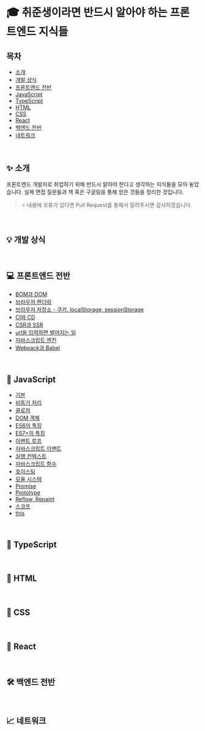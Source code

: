 # 🎓 취준생이라면 반드시 알아야 하는 프론트엔드 지식들
## 목차
- [소개](#-소개)
- [개발 상식](#-개발-상식)
- [프론트엔드 전반](#-프론트엔드-전반)
- [JavaScript](#-javascript)
- [TypeScript](#-typescript)
- [HTML](#-html)
- [CSS](#-css)
- [React](#-react)
- [백엔드 전반](#-백엔드-전반)
- [네트워크](#-네트워크)

<br>

## ✨ 소개
프론트엔드 개발자로 취업하기 위해 반드시 알아야 한다고 생각하는 지식들을 모아 놓았습니다. 실제 면접 질문들과 책 혹은 구글링을 통해 얻은 것들을 정리한 것입니다.

> ⭐ 내용에 오류가 있다면 Pull Request를 통해서 알려주시면 감사하겠습니다.

<br>

## 💡 개발 상식

<br>

## 💻 프론트엔드 전반
- [BOM과 DOM](Notes/FrontEnd/bom-dom.md)
- [브라우저 렌더링](Notes/FrontEnd/browser-rendering.md)
- [브라우저 저장소 - 쿠키, localStorage, sessionStorage](Notes/FrontEnd/browser-storage.md)
- [CI와 CD](Notes/FrontEnd/ci-cd.md)
- [CSR과 SSR](Notes/FrontEnd/csr-ssr.md)
- [url을 입력하면 벌어지는 일](Notes/FrontEnd/enter-url-process.md)
- [자바스크립트 엔진](Notes/FrontEnd/javascript-engine.md)
- [Webpack과 Babel](Notes/FrontEnd/webpack-babel.md)

<br>

## 🍎 JavaScript
- [기본](Notes/JavaScript/common.md)
- [비동기 처리](Notes/JavaScript/async.md)
- [클로저](Notes/JavaScript/closure.md)
- [DOM 객체](Notes/JavaScript/dom-selector.md)
- [ES6의 특징](Notes/JavaScript/ES6.md)
- [ES7+의 특징](Notes/JavaScript/ES7+.md)
- [이벤트 루프](Notes/JavaScript/event-loop.md)
- [자바스크립트 이벤트](Notes/JavaScript/event.md)
- [실행 컨텍스트](Notes/JavaScript/execution-context.md)
- [자바스크립트 함수](Notes/JavaScript/function.md)
- [호이스팅](Notes/JavaScript/hoisting.md)
- [모듈 시스템](Notes/JavaScript/module.md)
- [Promise](Notes/JavaScript/promise.md)
- [Prototype](Notes/JavaScript/prototype.md)
- [Reflow, Repaint](Notes/JavaScript/reflow-repaint.md)
- [스코프](Notes/JavaScript/scope.md)
- [this](Notes/JavaScript/this.md)

<br>

## 🍒 TypeScript

<br>

## 📃 HTML

<br>

## 🎨 CSS

<br>

## 💙 React

<br>

## 🛠 백엔드 전반

<br>

## 📈 네트워크

<br>
